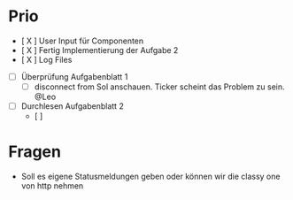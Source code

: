 # Prio
- [ X ] User Input für Componenten
- [ X ] Fertig Implementierung der Aufgabe 2
- [ X ] Log Files
- [ ] Überprüfung Aufgabenblatt 1
  - [ ] disconnect from Sol anschauen. Ticker scheint das Problem zu sein. @Leo
- [ ] Durchlesen Aufgabenblatt 2
  - [ ] 

# Fragen
- Soll es eigene Statusmeldungen geben oder können wir die classy one von http nehmen